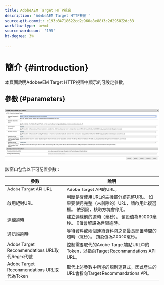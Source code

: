 ```yaml
---
title: AdobeAEM Target HTTP視窗
description: 'AdobeAEM Target HTTP視窗 '
source-git-commit: c193b38718622cd2e960a8e8833c2d295822dc33
workflow-type: tm+mt
source-wordcount: '195'
ht-degree: 3%

---
```



# 簡介 {#introduction}

本頁面說明AdobeAEM Target HTTP視窗中顯示的可設定參數。

## 參數 {#parameters}

![Target HTTP ](assets/httpwindow.png "WindowTarget HTTP視窗")

該窗口包含以下可配置參數：

| 參數 | 說明 |
|---|---|
| Adobe Target API URL | Adobe Target API的URL。 |
| 啟用絕對URL | 判斷是否使用URL的主機部分或完整URL。 如果要使用完整（未刪除的）URL，請啟用此複選框。 依預設，核取方塊會停用。 |
| 連線逾時 | 建立連線前的逾時（毫秒）。 預設值為60000毫秒。 0值會解譯為無限逾時。 |
| 通訊端逾時 | 等待資料或兩個連續資料包之間最長閒置時間的超時（毫秒）。 預設值為30000毫秒。 |
| Adobe Target Recommendations URL取代Regex代號 | 控制需要取代的Adobe Target端點URL中的Token，以指向Target Recommandations API URL。 |
| Adobe Target Recommendations URL取代為Token | 取代上述參數中所述的規則運算式，因此產生的URL會指向Target Recommandations API。 |
